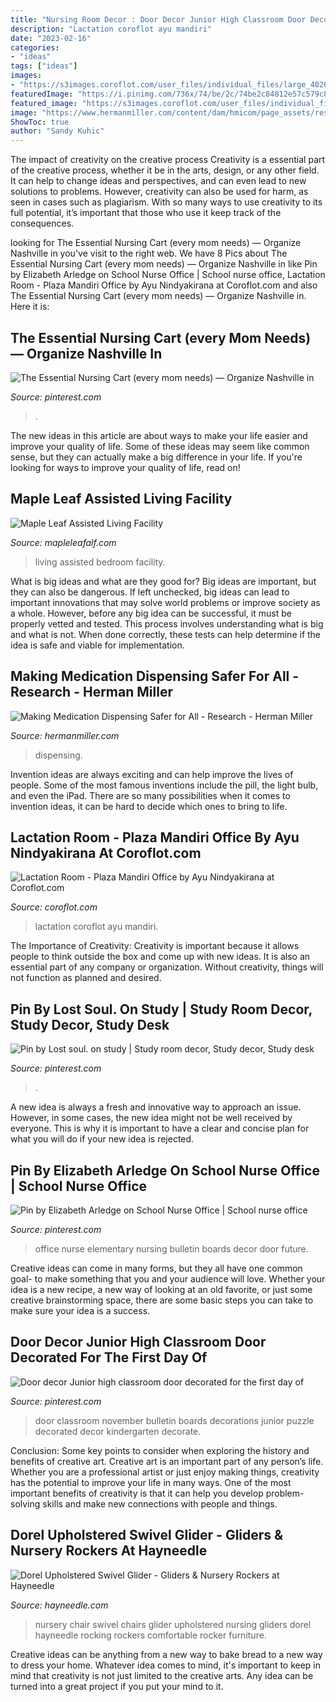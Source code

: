 ```yaml
---
title: "Nursing Room Decor : Door Decor Junior High Classroom Door Decorated For The First Day Of"
description: "Lactation coroflot ayu mandiri"
date: "2023-02-16"
categories:
- "ideas"
tags: ["ideas"]
images:
- "https://s3images.coroflot.com/user_files/individual_files/large_402694_HJQ39noaKyyttKf5aw5J2Gtrh.jpg"
featuredImage: "https://i.pinimg.com/736x/74/be/2c/74be2c84812e57c579c8570da34fceca.jpg"
featured_image: "https://s3images.coroflot.com/user_files/individual_files/large_402694_HJQ39noaKyyttKf5aw5J2Gtrh.jpg"
image: "https://www.hermanmiller.com/content/dam/hmicom/page_assets/research/white_papers/making_medication_dispensing_safer_for_all/th_wp_making_medication_dispensing_safer.jpg"
ShowToc: true
author: "Sandy Kuhic"
---
```



The impact of creativity on the creative process
Creativity is a essential part of the creative process, whether it be in the arts, design, or any other field. It can help to change ideas and perspectives, and can even lead to new solutions to problems. However, creativity can also be used for harm, as seen in cases such as plagiarism. With so many ways to use creativity to its full potential, it’s important that those who use it keep track of the consequences.

	

		
looking for The Essential Nursing Cart (every mom needs) — Organize Nashville in you've visit to the right web. We have 8 Pics about The Essential Nursing Cart (every mom needs) — Organize Nashville in like Pin by Elizabeth Arledge on School Nurse Office | School nurse office, Lactation Room - Plaza Mandiri Office by Ayu Nindyakirana at Coroflot.com and also The Essential Nursing Cart (every mom needs) — Organize Nashville in. Here it is:
		
    
## The Essential Nursing Cart (every Mom Needs) — Organize Nashville In

<img loading=lazy src="https://i.pinimg.com/736x/74/be/2c/74be2c84812e57c579c8570da34fceca.jpg" onerror="this.onerror=null;this.src='https://tse4.mm.bing.net/th?id=OIP.7EtXyCrLrO4surbrqET1DAHaHa&amp;pid=15.1';" alt="The Essential Nursing Cart (every mom needs) — Organize Nashville in">

_Source: pinterest.com_

>. 

	

The new ideas in this article are about ways to make your life easier and improve your quality of life. Some of these ideas may seem like common sense, but they can actually make a big difference in your life. If you're looking for ways to improve your quality of life, read on!

    
## Maple Leaf Assisted Living Facility

<img loading=lazy src="http://mapleleafalf.com/photos/DSC_0769.JPG" onerror="this.onerror=null;this.src='https://tse4.mm.bing.net/th?id=OIP.Yof8xY0thdRtUB2s8G0WBwHaE6&amp;pid=15.1';" alt="Maple Leaf Assisted Living Facility">

_Source: mapleleafalf.com_

>living assisted bedroom facility. 

	

What is big ideas and what are they good for?
Big ideas are important, but they can also be dangerous. If left unchecked, big ideas can lead to important innovations that may solve world problems or improve society as a whole. However, before any big idea can be successful, it must be properly vetted and tested. This process involves understanding what is big and what is not. When done correctly, these tests can help determine if the idea is safe and viable for implementation.

    
## Making Medication Dispensing Safer For All - Research - Herman Miller

<img loading=lazy src="https://www.hermanmiller.com/content/dam/hmicom/page_assets/research/white_papers/making_medication_dispensing_safer_for_all/th_wp_making_medication_dispensing_safer.jpg" onerror="this.onerror=null;this.src='https://tse2.mm.bing.net/th?id=OIP.PZeG9CA0LShEFzPo-mu3gwHaEK&amp;pid=15.1';" alt="Making Medication Dispensing Safer for All - Research - Herman Miller">

_Source: hermanmiller.com_

>dispensing. 

	

Invention ideas are always exciting and can help improve the lives of people. Some of the most famous inventions include the pill, the light bulb, and even the iPad. There are so many possibilities when it comes to invention ideas, it can be hard to decide which ones to bring to life.

    
## Lactation Room - Plaza Mandiri Office By Ayu Nindyakirana At Coroflot.com

<img loading=lazy src="https://s3images.coroflot.com/user_files/individual_files/large_402694_HJQ39noaKyyttKf5aw5J2Gtrh.jpg" onerror="this.onerror=null;this.src='https://tse3.mm.bing.net/th?id=OIP.hgto4BPsyZwgpTql6T2EkAHaDt&amp;pid=15.1';" alt="Lactation Room - Plaza Mandiri Office by Ayu Nindyakirana at Coroflot.com">

_Source: coroflot.com_

>lactation coroflot ayu mandiri. 

	

The Importance of Creativity:
Creativity is important because it allows people to think outside the box and come up with new ideas. It is also an essential part of any company or organization. Without creativity, things will not function as planned and desired.

    
## Pin By Lost Soul. On Study | Study Room Decor, Study Decor, Study Desk

<img loading=lazy src="https://i.pinimg.com/originals/9d/1f/c6/9d1fc695557e850e8a663048ac171a75.jpg" onerror="this.onerror=null;this.src='https://tse1.mm.bing.net/th?id=OIP.hyUNGUKZkqbHrJUXq_FzCwHaJU&amp;pid=15.1';" alt="Pin by Lost soul. on study | Study room decor, Study decor, Study desk">

_Source: pinterest.com_

>. 

	

A new idea is always a fresh and innovative way to approach an issue. However, in some cases, the new idea might not be well received by everyone. This is why it is important to have a clear and concise plan for what you will do if your new idea is rejected.

    
## Pin By Elizabeth Arledge On School Nurse Office | School Nurse Office

<img loading=lazy src="https://i.pinimg.com/736x/61/8d/13/618d139036325899f9c7370f79334887.jpg" onerror="this.onerror=null;this.src='https://tse1.mm.bing.net/th?id=OIP.EhRU3t60-WwQUh9F-YW93wHaFj&amp;pid=15.1';" alt="Pin by Elizabeth Arledge on School Nurse Office | School nurse office">

_Source: pinterest.com_

>office nurse elementary nursing bulletin boards decor door future. 

	

Creative ideas can come in many forms, but they all have one common goal- to make something that you and your audience will love. Whether your idea is a new recipe, a new way of looking at an old favorite, or just some creative brainstorming space, there are some basic steps you can take to make sure your idea is a success.

    
## Door Decor Junior High Classroom Door Decorated For The First Day Of

<img loading=lazy src="https://i.pinimg.com/originals/0f/d6/16/0fd616f0a0e10036e0978b845d6ea354.jpg" onerror="this.onerror=null;this.src='https://tse1.mm.bing.net/th?id=OIP.aqDYXirsGhi1bUrQZN9c8AHaJ4&amp;pid=15.1';" alt="Door decor Junior high classroom door decorated for the first day of">

_Source: pinterest.com_

>door classroom november bulletin boards decorations junior puzzle decorated decor kindergarten decorate. 

	

Conclusion: Some key points to consider when exploring the history and benefits of creative art.
Creative art is an important part of any person’s life. Whether you are a professional artist or just enjoy making things, creativity has the potential to improve your life in many ways. One of the most important benefits of creativity is that it can help you develop problem-solving skills and make new connections with people and things.

    
## Dorel Upholstered Swivel Glider - Gliders &amp; Nursery Rockers At Hayneedle

<img loading=lazy src="http://images.hayneedle.com/mgen/master:DAS007.jpg" onerror="this.onerror=null;this.src='https://tse2.mm.bing.net/th?id=OIP.ePcit1PiUm3JqaA_Ax48WAHaHa&amp;pid=15.1';" alt="Dorel Upholstered Swivel Glider - Gliders &amp; Nursery Rockers at Hayneedle">

_Source: hayneedle.com_

>nursery chair swivel chairs glider upholstered nursing gliders dorel hayneedle rocking rockers comfortable rocker furniture. 

	

Creative ideas can be anything from a new way to bake bread to a new way to dress your home. Whatever idea comes to mind, it's important to keep in mind that creativity is not just limited to the creative arts. Any idea can be turned into a great project if you put your mind to it.

